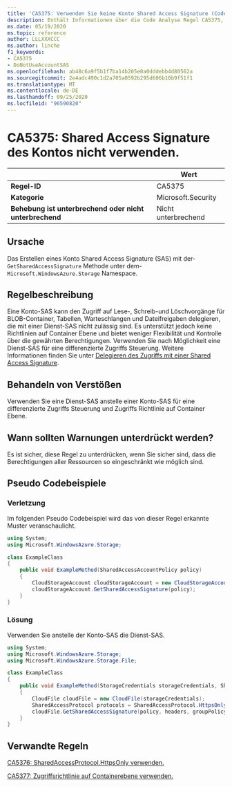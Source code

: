 ```yaml
---
title: 'CA5375: Verwenden Sie keine Konto Shared Access Signature (Code Analyse).'
description: Enthält Informationen über die Code Analyse Regel CA5375, einschließlich der Gründe, der Behebung von Verstößen und der Zeit, zu der Sie unterdrückt werden soll.
ms.date: 05/19/2020
ms.topic: reference
author: LLLXXXCCC
ms.author: linche
f1_keywords:
- CA5375
- DoNotUseAccountSAS
ms.openlocfilehash: ab48c6a9f5b1f7ba14b205e0a0dddebb4d80562a
ms.sourcegitcommit: 2e4adc490c1d2a705a0592b295d606b10b9f51f1
ms.translationtype: MT
ms.contentlocale: de-DE
ms.lasthandoff: 09/25/2020
ms.locfileid: "96590820"
---
```

# <a name="ca5375-do-not-use-account-shared-access-signature"></a>CA5375: Shared Access Signature des Kontos nicht verwenden.

| | Wert |
|-|-|
| **Regel-ID** |CA5375|
| **Kategorie** |Microsoft.Security|
| **Behebung ist unterbrechend oder nicht unterbrechend** |Nicht unterbrechend|

## <a name="cause"></a>Ursache

Das Erstellen eines Konto Shared Access Signature (SAS) mit der- `GetSharedAccessSignature` Methode unter dem- `Microsoft.WindowsAzure.Storage` Namespace.

## <a name="rule-description"></a>Regelbeschreibung

Eine Konto-SAS kann den Zugriff auf Lese-, Schreib-und Löschvorgänge für BLOB-Container, Tabellen, Warteschlangen und Dateifreigaben delegieren, die mit einer Dienst-SAS nicht zulässig sind. Es unterstützt jedoch keine Richtlinien auf Container Ebene und bietet weniger Flexibilität und Kontrolle über die gewährten Berechtigungen. Verwenden Sie nach Möglichkeit eine Dienst-SAS für eine differenzierte Zugriffs Steuerung. Weitere Informationen finden Sie unter [Delegieren des Zugriffs mit einer Shared Access Signature](/rest/api/storageservices/delegate-access-with-shared-access-signature).

## <a name="how-to-fix-violations"></a>Behandeln von Verstößen

Verwenden Sie eine Dienst-SAS anstelle einer Konto-SAS für eine differenzierte Zugriffs Steuerung und Zugriffs Richtlinie auf Container Ebene.

## <a name="when-to-suppress-warnings"></a>Wann sollten Warnungen unterdrückt werden?

Es ist sicher, diese Regel zu unterdrücken, wenn Sie sicher sind, dass die Berechtigungen aller Ressourcen so eingeschränkt wie möglich sind.

## <a name="pseudo-code-examples"></a>Pseudo Codebeispiele

### <a name="violation"></a>Verletzung

Im folgenden Pseudo Codebeispiel wird das von dieser Regel erkannte Muster veranschaulicht.

```csharp
using System;
using Microsoft.WindowsAzure.Storage;

class ExampleClass
{
    public void ExampleMethod(SharedAccessAccountPolicy policy)
    {
        CloudStorageAccount cloudStorageAccount = new CloudStorageAccount();
        cloudStorageAccount.GetSharedAccessSignature(policy);
    }
}
```

### <a name="solution"></a>Lösung

Verwenden Sie anstelle der Konto-SAS die Dienst-SAS.

```csharp
using System;
using Microsoft.WindowsAzure.Storage;
using Microsoft.WindowsAzure.Storage.File;

class ExampleClass
{
    public void ExampleMethod(StorageCredentials storageCredentials, SharedAccessFilePolicy policy, SharedAccessFileHeaders headers, string groupPolicyIdentifier, IPAddressOrRange ipAddressOrRange)
    {
        CloudFile cloudFile = new CloudFile(storageCredentials);
        SharedAccessProtocol protocols = SharedAccessProtocol.HttpsOnly;
        cloudFile.GetSharedAccessSignature(policy, headers, groupPolicyIdentifier, protocols, ipAddressOrRange);
    }
}
```

## <a name="related-rules"></a>Verwandte Regeln

[CA5376: SharedAccessProtocol.HttpsOnly verwenden.](ca5376.md)

[CA5377: Zugriffsrichtlinie auf Containerebene verwenden.](ca5377.md)
